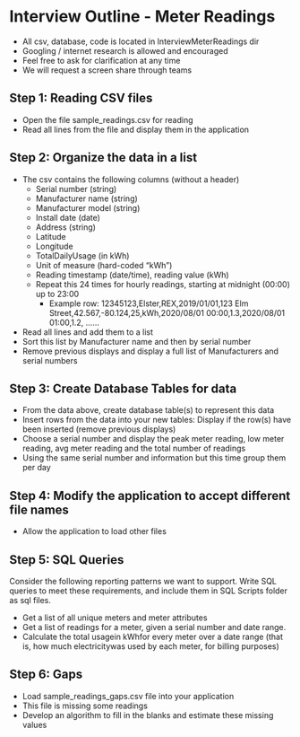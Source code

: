 # Interview Outline - Meter Readings
* All csv, database, code is located in InterviewMeterReadings dir
* Googling / internet research is allowed and encouraged
* Feel free to ask for clarification at any time
* We will request a screen share through teams

## Step 1: Reading CSV files 
* Open the file sample_readings.csv for reading 
* Read all lines from the file and display them in the application 
 
## Step 2: Organize the data in a list 
* The csv contains the following columns (without a header) 
  * Serial number (string) 
  * Manufacturer name (string) 
  * Manufacturer model (string) 
  * Install date (date) 
  * Address (string) 
  * Latitude 
  * Longitude 
  * TotalDailyUsage (in kWh) 
  * Unit of measure (hard-coded “kWh”) 
  * Reading timestamp (date/time), reading value (kWh) 
  * Repeat this 24 times for hourly readings, starting at midnight (00:00) up to 23:00 
    * Example row: 12345123,Elster,REX,2019/01/01,123 Elm Street,42.567,-80.124,25,kWh,2020/08/01 00:00,1.3,2020/08/01 01:00,1.2, …... 
* Read all lines and add them to a list 
* Sort this list by Manufacturer name and then by serial number 
* Remove previous displays and display a full list of Manufacturers and serial numbers  

## Step 3: Create Database Tables for data 
* From the data above, create database table(s) to represent this data 
* Insert rows from the data into your new tables: Display if the row(s) have been inserted (remove  previous displays) 
* Choose a serial number and display the peak meter reading, low meter reading, avg meter reading and the total number of readings 
* Using the same serial number and information but this time group them per day 

## Step 4: Modify the application to accept different file names 
* Allow the application to load other files 

## Step 5: SQL Queries
Consider the following reporting patterns we want to support. Write SQL queries to meet these requirements, and include them in SQL Scripts folder as sql files.
* Get a list of all unique meters and meter attributes
* Get a list of readings for a meter, given a serial number and date range.
* Calculate the total usagein kWhfor every meter over a date range (that is, how much electricitywas used by each meter, for billing purposes)

## Step 6: Gaps 
* Load sample_readings_gaps.csv file into your application 
* This file is missing some readings
* Develop an algorithm to fill in the blanks and estimate these missing values
